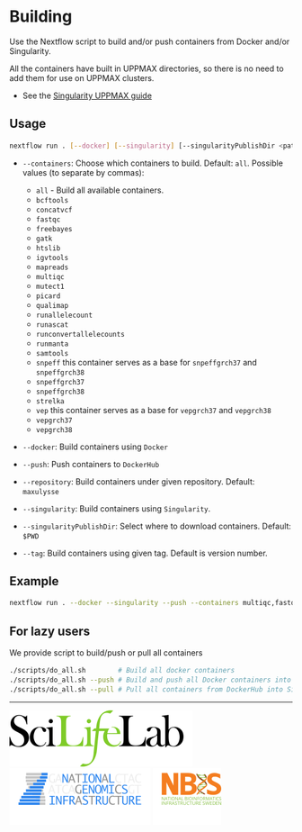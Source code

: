 # Building

Use the Nextflow script to build and/or push containers from Docker and/or Singularity.

All the containers have built in UPPMAX directories, so there is no need to add them for use on UPPMAX clusters.
- See the [Singularity UPPMAX guide](https://www.uppmax.uu.se/support-sv/user-guides/singularity-user-guide/)

## Usage

```bash
nextflow run . [--docker] [--singularity] [--singularityPublishDir <path>] [--push] [--containers <container1[,container2..]>] [--repository <repository>] [--tag tag]
```

- `--containers`: Choose which containers to build. Default: `all`. Possible values (to separate by commas):
  - `all` -  Build all available containers.
  - `bcftools`
  - `concatvcf`
  - `fastqc`
  - `freebayes`
  - `gatk`
  - `htslib`
  - `igvtools`
  - `mapreads`
  - `multiqc`
  - `mutect1`
  - `picard`
  - `qualimap`
  - `runallelecount`
  - `runascat`
  - `runconvertallelecounts`
  - `runmanta`
  - `samtools`
  - `snpeff` this container serves as a base for `snpeffgrch37` and `snpeffgrch38`
  - `snpeffgrch37`
  - `snpeffgrch38`
  - `strelka`
  - `vep` this container serves as a base for `vepgrch37` and `vepgrch38`
  - `vepgrch37`
  - `vepgrch38`

- `--docker`: Build containers using `Docker`
- `--push`: Push containers to `DockerHub`
- `--repository`: Build containers under given repository. Default: `maxulysse`
- `--singularity`: Build containers using `Singularity`.
- `--singularityPublishDir`: Select where to download containers. Default: `$PWD`
- `--tag`: Build containers using given tag. Default is version number.

## Example

```bash
nextflow run . --docker --singularity --push --containers multiqc,fastqc
```

## For lazy users
We provide script to build/push or pull all containers
```bash
./scripts/do_all.sh        # Build all docker containers
./scripts/do_all.sh --push # Build and push all Docker containers into DockerHub
./scripts/do_all.sh --pull # Pull all containers from DockerHub into Singularity
```

---
[![](images/SciLifeLab_logo.png "SciLifeLab")][scilifelab-link]
[![](images/NGI_logo.png "NGI")][ngi-link]
[![](images/NBIS_logo.png "NBIS")][nbis-link]

[nbis-link]: https://www.nbis.se/
[ngi-link]: https://ngisweden.scilifelab.se/
[scilifelab-link]: https://www.scilifelab.se/
